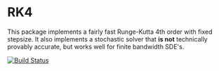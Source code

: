 # RK4
This package implements a fairly fast Runge-Kutta 4th order with fixed stepsize.
It also implements a stochastic solver that **is not** technically provably accurate, but works well for finite bandwidth SDE's.



[![Build Status](https://travis-ci.org/ntezak/RK4.jl.png)](https://travis-ci.org/ntezak/RK4.jl)
